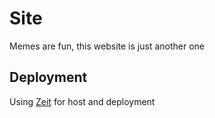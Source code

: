 # Site

Memes are fun, this website is just another one 

## Deployment

Using [Zeit](https://zeit.co/) for host and deployment